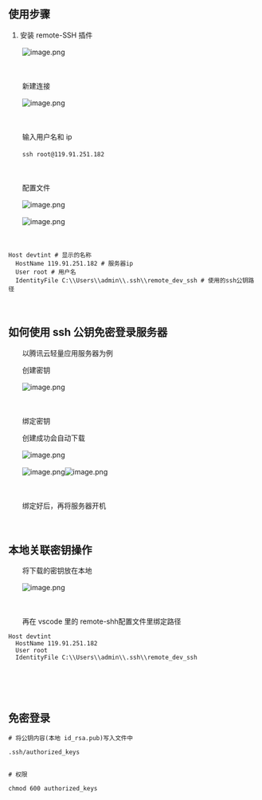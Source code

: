 ## 使用步骤

1. 安装 remote-SSH 插件

　　![image.png](image-20220104103848-1ozqh9c.png)

　　

　　新建连接

　　![image.png](image-20220104104236-gcy5zl2.png)

　　

　　输入用户名和 ip

　　`ssh root@119.91.251.182`

　　

　　配置文件

　　![image.png](image-20220104104442-n2piw7o.png)

　　![image.png](image-20220104104458-flogbh4.png)

　　

```shell
Host devtint # 显示的名称
  HostName 119.91.251.182 # 服务器ip
  User root # 用户名
  IdentityFile C:\\Users\\admin\\.ssh\\remote_dev_ssh # 使用的ssh公钥路径
```

　　

## 如何使用 ssh 公钥免密登录服务器

　　以腾讯云轻量应用服务器为例

　　创建密钥

　　![image.png](image-20220104105223-8erm729.png)

　　

　　绑定密钥

　　创建成功会自动下载

　　![image.png](image-20220104105320-27tyqof.png)

　　![image.png](image-20220104105416-h1syfv4.png)![image.png](image-20220104105433-7v0zfao.png)

　　

　　绑定好后，再将服务器开机

　　

## 本地关联密钥操作

　　将下载的密钥放在本地

　　![image.png](image-20220104105649-i3ykzds.png)

　　

　　再在 vscode 里的 remote-shh配置文件里绑定路径

```shell
Host devtint
  HostName 119.91.251.182
  User root
  IdentityFile C:\\Users\\admin\\.ssh\\remote_dev_ssh
```

　　

　　

## 免密登录

```shell
# 将公钥内容(本地 id_rsa.pub)写入文件中

.ssh/authorized_keys


# 权限

chmod 600 authorized_keys

```

　　
